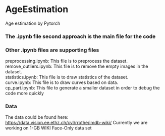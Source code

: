 # AgeEstimation
Age estimation by Pytorch

### The .ipynb file second approach is the main file for the code
### Other .ipynb files are supporting files
preprocessing.ipynb: This file is to preprocess the dataset. <br>
remove_outliers.ipynb: This file is to remove the empty images in the dataset. <br>
statistics.ipynb: This file is to draw statistics of the dataset. <br>
curve.ipynb: This file is to draw curves based on data. <br>
cp_part.ipynb: This file to generate a smaller dataset in order to debug the code more quickly <br>

### Data
The data could be found here: https://data.vision.ee.ethz.ch/cvl/rrothe/imdb-wiki/
Currently we are working on 1-GB WIKI Face-Only data set